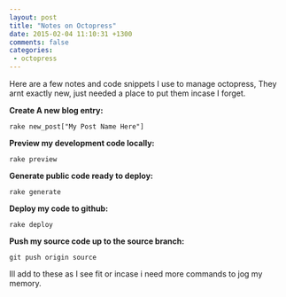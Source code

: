 ```yaml
---
layout: post
title: "Notes on Octopress"
date: 2015-02-04 11:10:31 +1300
comments: false
categories:
 - octopress
---
```


Here are a few notes and code snippets I use to manage octopress, They arnt
exactly new, just needed a place to put them incase I forget.

<!-- more -->

**Create A new blog entry:**

`rake new_post["My Post Name Here"]`

**Preview my development code locally:**

`rake preview`

**Generate public code ready to deploy:**

`rake generate`

**Deploy my code to github:**

`rake deploy`

**Push my source code up to the source branch:**

`git push origin source`



Ill add to these as I see fit or incase i need more commands to jog my memory.
